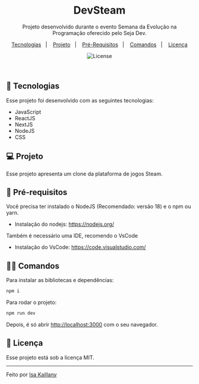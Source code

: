 <h1 align="center"> DevSteam </h1>

<p align="center">
Projeto desenvolvido durante o evento Semana da Evolução na Programação oferecido pelo Seja Dev.
</p>

<p align="center">
  <a href="#-tecnologias">Tecnologias</a>&nbsp;&nbsp;&nbsp;|&nbsp;&nbsp;&nbsp;
  <a href="#-projeto">Projeto</a>&nbsp;&nbsp;&nbsp;|&nbsp;&nbsp;&nbsp;
  <a href="#pré-requisitos">Pré-Requisitos</a>&nbsp;&nbsp;&nbsp;|&nbsp;&nbsp;&nbsp;
  <a href="#👩‍💻-comandos">Comandos</a>&nbsp;&nbsp;&nbsp;|&nbsp;&nbsp;&nbsp;
  <a href="#memo-licença">Licença</a>
</p>

<p align="center">
  <img alt="License" src="https://img.shields.io/static/v1?label=license&message=MIT&color=49AA26&labelColor=000000">
</p>

<br>

<!-- <p align="center">
  <img alt="netflix" src=".github/preview-steam.jpg" width="100%">
</p> -->

## 🚀 Tecnologias

Esse projeto foi desenvolvido com as seguintes tecnologias:

- JavaScript
- ReactJS
- NextJS
- NodeJS
- CSS

## 💻 Projeto

Esse projeto apresenta um clone da plataforma de jogos Steam.

## 📄 Pré-requisitos

Você precisa ter instalado o NodeJS (Recomendado: versão 18) e o npm ou yarn.
- Instalação do nodejs: https://nodejs.org/

Também é necessário uma IDE, recomendo o VsCode
- Instalação do VsCode: https://code.visualstudio.com/

## 👩‍💻 Comandos

Para instalar as bibliotecas e dependências:

```bash
npm i
```

Para rodar o projeto:

```bash
npm run dev
```

Depois, é só abrir [http://localhost:3000](http://localhost:3000) com o seu navegador.

## :memo: Licença

Esse projeto está sob a licença MIT.

---

Feito por [Isa Kaillany](https://github.com/IsaKaillany)
